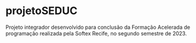 # projetoSEDUC
Projeto integrador desenvolvido para conclusão da Formação Acelerada de programação realizada pela Softex Recife, no segundo semestre de 2023.
